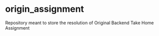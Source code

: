 # origin_assignment
Repository meant to store the resolution of Original Backend Take Home Assignment
